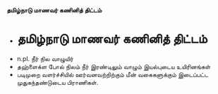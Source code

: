 **தமிழ்நாடு மாணவர் கணினித் திட்டம்**
- # தமிழ்நாடு மாணவர் கணினித் திட்டம்
- n.pl. நீர் நில வாழுயிர்
- தஹ்ளைக்ள போல் நிலம் நீர் இரண்டிலும் வாழும் இயல்புடைய உயிரினங்கள்
- படிமுறை வளர்ச்சியில் ஊர்வனவற்றிற்கும் மீன் வகைகளுக்கும் இடைப்பட்ட முதுகந்தண்டுடைய பிராணிகள்.

